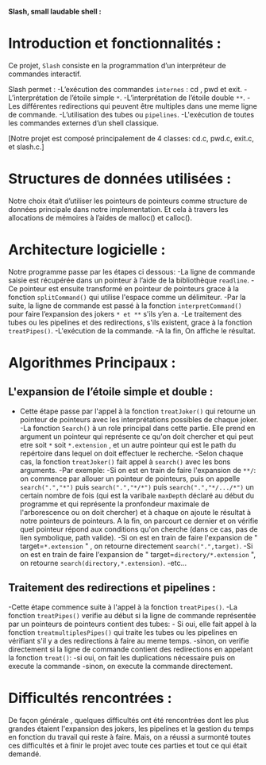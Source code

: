 **Slash, small laudable shell :**

# Introduction et fonctionnalités :

Ce projet, `Slash` consiste en la programmation d’un interpréteur de commandes interactif.

Slash permet :
-L’exécution des commandes `internes` : cd , pwd et exit.
-L’interprétation de l’étoile simple `*`.
-L’interprétation de l’étoile double `**`.
-Les différentes redirections qui peuvent être multiples dans une meme ligne de commande.
-L’utilisation des tubes ou `pipelines`.
-L'exécution de toutes les commandes externes d’un shell classique.


[Notre projet est composé principalement de 4 classes: cd.c, pwd.c, exit.c, et slash.c.]

# Structures de données utilisées :

Notre choix était d’utiliser les pointeurs de pointeurs comme structure de données principale dans notre implementation. Et cela à travers les allocations de mémoires à l’aides de malloc() et calloc().


# Architecture logicielle :

Notre programme passe par les étapes ci dessous: 
-La ligne de commande saisie est récupérée dans un pointeur à l’aide de la bibliothèque `readline`.
-Ce pointeur est ensuite transformé en pointeur de pointeurs grace à la fonction `splitCommand()` qui utilise l'espace comme un délimiteur.
-Par la suite, la ligne de commande est passé à la fonction `interpretCommand()` pour faire l’expansion des jokers `* et **` s'ils y’en a.
-Le traitement des tubes ou les pipelines et des redirections, s'ils existent, grace à la fonction `treatPipes()`.
-L'exécution de la commande.
-A la fin, On affiche le résultat.


# Algorithmes Principaux :

## L'expansion de l’étoile simple et double :
- Cette étape passe par l'appel à la fonction `treatJoker()` qui retourne un pointeur de pointeurs avec les interprétations possibles de chaque joker.
-La fonction `Search()` à un role principal dans cette partie. Elle prend en argument un pointeur qui représente ce qu'on doit chercher et qui peut etre soit `*` soit `*.extension` , et un autre pointeur qui est le path du repértoire dans lequel on doit effectuer le recherche.
-Selon chaque cas, la fonction `treatJoker()` fait appel à `search()` avec les bons arguments.
-Par exemple:
    -Si on est en train de faire l'expansion de `**/`: on commence par allouer un pointeur de pointeurs,
    puis on appelle `search(".","*")` puis `search(".","*/*")` puis `search(".","*/.../*")` un certain nombre de fois (qui est la varibale `maxDepth` déclaré au début du programme et qui représente la pronfondeur maximale de l'arborescence ou on doit chercher) et à chaque on ajoute le résultat à notre pointeurs de pointeurs. A la fin, on parcourt ce dernier et on vérifie quel pointeur répond aux conditions qu'on cherche (dans ce cas, pas de lien symbolique, path valide).
    -Si on est en train de faire l'expansion de " target=`*.extension` " , on retourne directement `search(".",target)`.
    -Si on est en train de faire l'expansion de " target=`directory/*.extension` ", on retourne `search(directory,*.extension)`.
    -etc...


## Traitement des redirections et pipelines : 
-Cette étape commence suite à l'appel à la fonction `treatPipes()`.
-La fonction `treatPipes()` verifie au début si la ligne de commande représentée par un pointeurs de pointeurs contient des tubes:
        - Si oui, elle fait appel à la fonction `treatmultiplesPipes()` qui traite les tubes ou les pipelines en vérifiant s'il y a des redirections à faire au meme temps. 
        -sinon, on verifie directement si la ligne de commande contient des redirections en appelant la fonction `treat()`:
            -si oui, on fait les duplications nécessaire puis on execute la commande
            -sinon, on execute la commande directement.

# Difficultés rencontrées :

De façon générale , quelques difficultés ont été rencontrées dont les plus grandes étaient l'expansion des jokers, les pipelines et la gestion du temps en fonction du travail qui reste à faire.
Mais, on a réussi a surmonté toutes ces difficultés et à finir le projet avec toute ces parties et tout ce qui était demandé.  